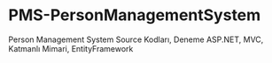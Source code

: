 # PMS-PersonManagementSystem

Person Management System Source Kodları, Deneme
ASP.NET, MVC, Katmanlı Mimari, EntityFramework
